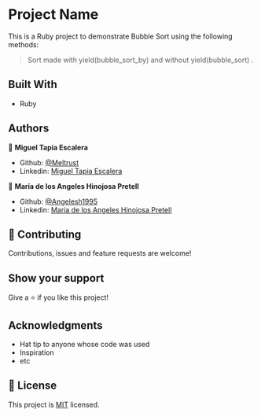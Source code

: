 # Project Name

This is a Ruby project to demonstrate Bubble Sort using the following methods:

>Sort made with yield(bubble_sort_by) and without yield(bubble_sort) .

## Built With

- Ruby

## Authors

👤 **Miguel Tapia Escalera**

- Github: [@Meltrust](https://github.com/Meltrust)
- Linkedin: [Miguel Tapia Escalera](https://www.linkedin.com/in/meltrust/)

👤 **María de los Angeles Hinojosa Pretell**

- Github: [@Angelesh1995](https://github.com/Angelesh1995)
- Linkedin: [Maria de los Angeles Hinojosa Pretell](https://www.linkedin.com/in/mar%C3%ADa-de-los-angeles-hinojosa-pretell-99935a66/)


## 🤝 Contributing

Contributions, issues and feature requests are welcome!



## Show your support

Give a ⭐️ if you like this project!

## Acknowledgments

- Hat tip to anyone whose code was used
- Inspiration
- etc

## 📝 License

This project is [MIT](lic.url) licensed.
